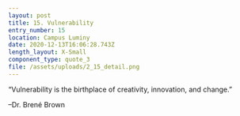 ```yaml
---
layout: post
title: 15. Vulnerability
entry_number: 15
location: Campus Luminy
date: 2020-12-13T16:06:28.743Z
length_layout: X-Small
component_type: quote_3
file: /assets/uploads/2_15_detail.png
---
```

“Vulnerability is the birthplace of creativity, innovation, and change.” 

–Dr. Brené Brown 